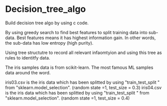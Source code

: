 # Decision_tree_algo
Build decision tree algo by using c code.

By using greedy search to find best features to split training data into sub-data.
Best features means it has highest information gain. In other words, the sub-data has low entropy (high purity).

Using tree structutre to record all relevant infaomtyion and using this tree as rules to identitfy data.

The iris samples data is from scikit-learn. The most famous ML samples data around the word.

iris03.csv is the iris data which has been splitted by using "train_test_split " from "sklearn.model_selection". (random state =1, test_size = 0.3)
iris04.csv is the iris data which has been splitted by using "train_test_split " from "sklearn.model_selection". (random state =1, test_size = 0.4)
